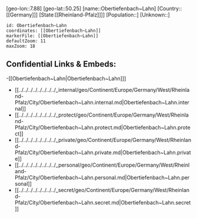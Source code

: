 ﻿---
location: [50.25,7.88]
mapzoom: [7,12] 
mapmarker: city 
type: City
tags:
- geo/City


SpocWebEntityId: 33049
isDeleted: false
confidential: public

---
[geo-lon::7.88]
[geo-lat::50.25]
[name::Obertiefenbach~Lahn]
[Country::[[Germany]]]
[State:[[Rheinland-Pfalz]]]]
[Population::]
[Unknown::]


```leaflet
id: Obertiefenbach~Lahn
coordinates: [[Obertiefenbach~Lahn]]
markerFile: [[Obertiefenbach~Lahn]]
defaultZoom: 11 
maxZoom: 18
```


## Confidential Links & Embeds: 
-[[Obertiefenbach~Lahn|Obertiefenbach~Lahn]]] 
- [[../../../../../../../../_internal/geo/Continent/Europe/Germany/West/Rheinland-Pfalz/City/Obertiefenbach~Lahn.internal.md|Obertiefenbach~Lahn.internal]] 
- [[../../../../../../../../_protect/geo/Continent/Europe/Germany/West/Rheinland-Pfalz/City/Obertiefenbach~Lahn.protect.md|Obertiefenbach~Lahn.protect]] 
- [[../../../../../../../../_private/geo/Continent/Europe/Germany/West/Rheinland-Pfalz/City/Obertiefenbach~Lahn.private.md|Obertiefenbach~Lahn.private]] 
- [[../../../../../../../../_personal/geo/Continent/Europe/Germany/West/Rheinland-Pfalz/City/Obertiefenbach~Lahn.personal.md|Obertiefenbach~Lahn.personal]] 
- [[../../../../../../../../_secret/geo/Continent/Europe/Germany/West/Rheinland-Pfalz/City/Obertiefenbach~Lahn.secret.md|Obertiefenbach~Lahn.secret]] 
